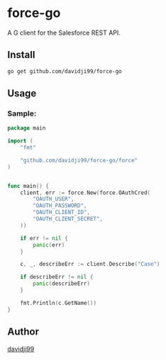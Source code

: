 # force-go
A G client for the Salesforce REST API.

## Install

```sh
go get github.com/davidji99/force-go
```

## Usage

### Sample:

```go
package main

import (
    "fmt"

    "github.com/davidji99/force-go/force"
)


func main() {
    client, err := force.New(force.OAuthCred(
        "OAUTH_USER",
        "OAUTH_PASSWORD",
        "OAUTH_CLIENT_ID",
        "OAUTH_CLIENT_SECRET",
    ))

    if err != nil {
        panic(err)
    }

    c, _, describeErr := client.Describe("Case")

    if describeErr != nil {
        panic(describeErr)
    }

    fmt.Println(c.GetName())
}
```

## Author

[davidji99](https://github.com/davidji99)